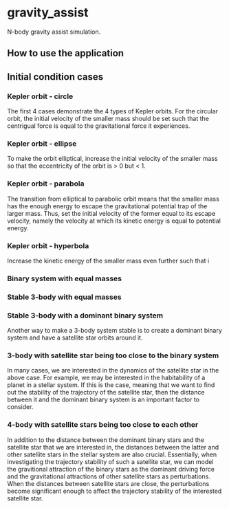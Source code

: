 # gravity_assist
N-body gravity assist simulation.

## How to use the application

## Initial condition cases

### Kepler orbit - circle
The first 4 cases demonstrate the 4 types of Kepler orbits. For the circular orbit, the initial velocity of the smaller mass should be set such that the centrigual force is equal to the gravitational force it experiences.

### Kepler orbit - ellipse
To make the orbit elliptical, increase the initial velocity of the smaller mass so that the eccentricity of the orbit is > 0 but < 1.

### Kepler orbit - parabola
The transition from elliptical to parabolic orbit means that the smaller mass has the enough energy to escape the gravitational potential trap of the larger mass. Thus, set the initial velocity of the former equal to its escape velocity, namely the velocity at which its kinetic energy is equal to potential energy.

### Kepler orbit - hyperbola
Increase the kinetic energy of the smaller mass even further such that i

### Binary system with equal masses


### Stable 3-body with equal masses


### Stable 3-body with a dominant binary system
Another way to make a 3-body system stable is to create a dominant binary system and have a satellite star orbits around it.

### 3-body with satellite star being too close to the binary system
In many cases, we are interested in the dynamics of the satellite star in the above case. For example, we may be interested in the habitability of a planet in a stellar system. If this is the case, meaning that we want to find out the stability of the trajectory of the satellite star, then the distance between it and the dominant binary system is an important factor to consider.

### 4-body with satellite stars being too close to each other
In addition to the distance between the dominant binary stars and the satellite star that we are interested in, the distances between the latter and other satellite stars in the stellar system are also crucial. Essentially, when investigating the trajectory stability of such a satellite star, we can model the gravitional attraction of the binary stars as the dominant driving force and the gravitational attractions of other satellite stars as perturbations. When the distances between satellite stars are close, the perturbations become significant enough to affect the trajectory stability of the interested satellite star.
